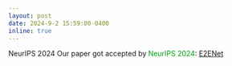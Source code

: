 ```yaml
---
layout: post
date: 2024-9-2 15:59:00-0400
inline: true
---
```


<span class="badge-flag" data-conf="publication">NeurIPS 2024 </span>    Our paper got accepted by <font color=009f06>NeurIPS 2024</font>: [E2ENet](https://arxiv.org/pdf/2312.04727)

